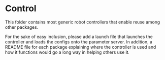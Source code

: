# Control
This folder contains most generic robot controllers that enable reuse among other packages.

For the sake of easy inclusion, please add a launch file that launches the controller and loads the configs onto the parameter server.  In addition, a README file for each package explaining where the controller is used and how it functions would go a long way in helping others use it.
